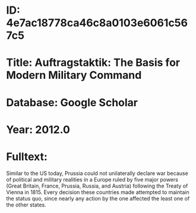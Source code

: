 # ID: 4e7ac18778ca46c8a0103e6061c567c5
# Title: Auftragstaktik: The Basis for Modern Military Command
# Database: Google Scholar
# Year: 2012.0
# Fulltext:
Similar to the US today, Prussia could not unilaterally declare war because of political and military realities in a Europe ruled by five major powers (Great Britain, France, Prussia, Russia, and Austria) following the Treaty of Vienna in 1815.
Every decision these countries made attempted to maintain the status quo, since nearly any action by the one affected the least one of the other states.